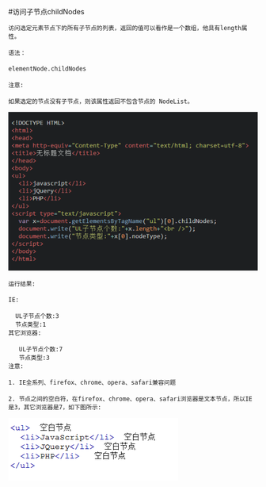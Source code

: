 #访问子节点childNodes



    访问选定元素节点下的所有子节点的列表，返回的值可以看作是一个数组，他具有length属性。

    语法：

    elementNode.childNodes

    注意:
    
    如果选定的节点没有子节点，则该属性返回不包含节点的 NodeList。
    
   ![](/assets/538405fa00010e6c05630357.jpg)


    运行结果:

    IE:

      UL子节点个数:3
      节点类型:1
    其它浏览器:

       UL子节点个数:7
       节点类型:3
    注意:

    1. IE全系列、firefox、chrome、opera、safari兼容问题

    2. 节点之间的空白符，在firefox、chrome、opera、safari浏览器是文本节点，所以IE是3，其它浏览器是7，如下图所示:

![](/assets/538d2b8a000163e303430127.jpg)